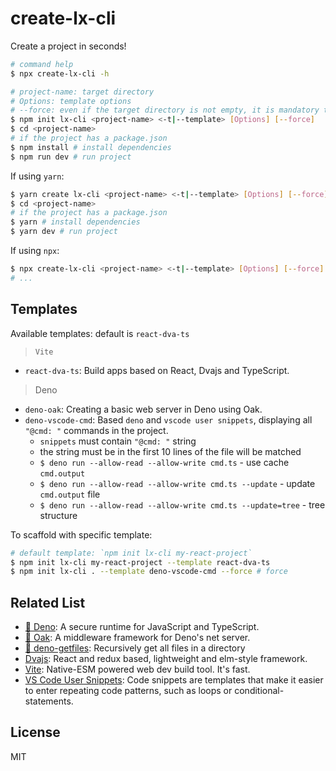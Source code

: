 # create-lx-cli

Create a project in seconds!

```bash
# command help
$ npx create-lx-cli -h
```

```bash
# project-name: target directory
# Options: template options
# --force: even if the target directory is not empty, it is mandatory to create a template.
$ npm init lx-cli <project-name> <-t|--template> [Options] [--force]
$ cd <project-name>
# if the project has a package.json
$ npm install # install dependencies
$ npm run dev # run project
```

If using `yarn`:

```bash
$ yarn create lx-cli <project-name> <-t|--template> [Options] [--force]
$ cd <project-name>
# if the project has a package.json
$ yarn # install dependencies
$ yarn dev # run project
```

If using `npx`:

```bash
$ npx create-lx-cli <project-name> <-t|--template> [Options] [--force]
# ...
```

## Templates

Available templates: default is `react-dva-ts`
> `Vite`

- `react-dva-ts`: Build apps based on React, Dvajs and TypeScript.

> Deno

- `deno-oak`: Creating a basic web server in Deno using Oak.
- `deno-vscode-cmd`: Based `deno` and `vscode user snippets`, displaying all `"@cmd: "` commands in the project.
  - `snippets` must contain `"@cmd: "` string
  - the string must be in the first 10 lines of the file will be matched
  - `$ deno run --allow-read --allow-write cmd.ts` - use cache `cmd.output`
  - `$ deno run --allow-read --allow-write cmd.ts --update` - update `cmd.output` file
  - `$ deno run --allow-read --allow-write cmd.ts --update=tree` - tree structure

To scaffold with specific template:

```bash
# default template: `npm init lx-cli my-react-project`
$ npm init lx-cli my-react-project --template react-dva-ts
$ npm init lx-cli . --template deno-vscode-cmd --force # force
```

## Related List

- [🦕 Deno](https://deno.land): A secure runtime for JavaScript and TypeScript.
- [🦕 Oak](https://github.com/oakserver/oak): A middleware framework for Deno's net server.
- [🦕 deno-getfiles](https://github.com/lencx/deno-getfiles): Recursively get all files in a directory
- [Dvajs](https://github.com/dvajs/dva): React and redux based, lightweight and elm-style framework.
- [Vite](https://github.com/vitejs/vite): Native-ESM powered web dev build tool. It's fast.
- [VS Code User Snippets](https://code.visualstudio.com/docs/editor/userdefinedsnippets): Code snippets are templates that make it easier to enter repeating code patterns, such as loops or conditional-statements.

## License

MIT

